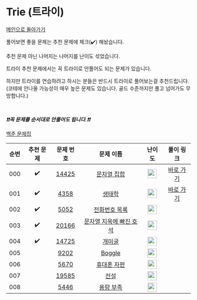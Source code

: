 # Trie (트라이)

[메인으로 돌아가기](https://github.com/tony9402/baekjoon)

풀어보면 좋을 문제는 추천 문제에 체크(:heavy_check_mark:) 해놨습니다.

추천 문제 아닌 나머지는 나머지를 난이도 섞었습니다.

트라이 추천 문제에서는 꼭 트라이로 안풀어도 되는 문제가 있습니다.

하지만 트라이를 연습하려고 하시는 분들은 반드시 트라이로 풀어보는걸 추천드립니다.
(코테에 안나올 가능성이 매우 높은 문제도 있습니다. 골드 수준까지만 풀고 넘어가도 무방합니다.)

<br>

***❗️❗️꼭 문제를 순서대로 안풀어도 됩니다.❗️❗️***

[백준 문제집](https://www.acmicpc.net/workbook/view/6785)


|순번|추천 문제|문제 번호|문제 이름|난이도|풀이 링크|
|:--:|:--:|:--:|:--:|:--:|:--:|
|000|:heavy_check_mark:|<a href="https://www.acmicpc.net/problem/14425" target="_blank">14425</a>|<a href="https://www.acmicpc.net/problem/14425" target="_blank">문자열 집합</a>|<img height="25px" width="25px" src="https://static.solved.ac/tier_small/7.svg"/>|<a href="https://github.com/tony9402/algorithm-solutions/tree/main/solutions/baekjoon/14425" target="_blank">바로 가기</a>|
|001|:heavy_check_mark:|<a href="https://www.acmicpc.net/problem/4358" target="_blank">4358</a>|<a href="https://www.acmicpc.net/problem/4358" target="_blank">생태학</a>|<img height="25px" width="25px" src="https://static.solved.ac/tier_small/9.svg"/>|<a href="https://github.com/tony9402/algorithm-solutions/tree/main/solutions/baekjoon/4358" target="_blank">바로 가기</a>|
|002|:heavy_check_mark:|<a href="https://www.acmicpc.net/problem/5052" target="_blank">5052</a>|<a href="https://www.acmicpc.net/problem/5052" target="_blank">전화번호 목록</a>|<img height="25px" width="25px" src="https://static.solved.ac/tier_small/12.svg"/>||
|003|:heavy_check_mark:|<a href="https://www.acmicpc.net/problem/20166" target="_blank">20166</a>|<a href="https://www.acmicpc.net/problem/20166" target="_blank">문자열 지옥에 빠진 호석</a>|<img height="25px" width="25px" src="https://static.solved.ac/tier_small/12.svg"/>||
|004|:heavy_check_mark:|<a href="https://www.acmicpc.net/problem/14725" target="_blank">14725</a>|<a href="https://www.acmicpc.net/problem/14725" target="_blank">개미굴</a>|<img height="25px" width="25px" src="https://static.solved.ac/tier_small/13.svg"/>||
|005||<a href="https://www.acmicpc.net/problem/9202" target="_blank">9202</a>|<a href="https://www.acmicpc.net/problem/9202" target="_blank">Boggle</a>|<img height="25px" width="25px" src="https://static.solved.ac/tier_small/16.svg"/>||
|006||<a href="https://www.acmicpc.net/problem/5670" target="_blank">5670</a>|<a href="https://www.acmicpc.net/problem/5670" target="_blank">휴대폰 자판</a>|<img height="25px" width="25px" src="https://static.solved.ac/tier_small/17.svg"/>||
|007||<a href="https://www.acmicpc.net/problem/19585" target="_blank">19585</a>|<a href="https://www.acmicpc.net/problem/19585" target="_blank">전설</a>|<img height="25px" width="25px" src="https://static.solved.ac/tier_small/18.svg"/>||
|008||<a href="https://www.acmicpc.net/problem/5446" target="_blank">5446</a>|<a href="https://www.acmicpc.net/problem/5446" target="_blank">용량 부족</a>|<img height="25px" width="25px" src="https://static.solved.ac/tier_small/18.svg"/>||